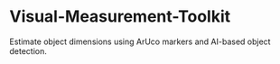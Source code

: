 # Visual-Measurement-Toolkit
Estimate object dimensions using ArUco markers and AI-based object detection.
